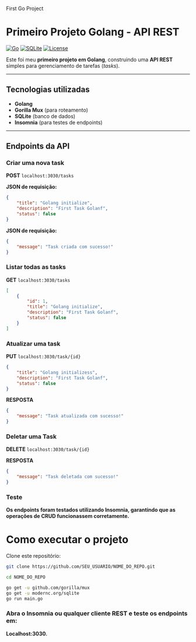 ﻿First Go Project

# Primeiro Projeto Golang - API REST

[![Go](https://img.shields.io/badge/Go-1.25-blue)](https://golang.org/)
[![SQLite](https://img.shields.io/badge/SQLite-3.41.2-orange)](https://www.sqlite.org/index.html)
[![License](https://img.shields.io/badge/License-MIT-green)](LICENSE)

Este foi meu **primeiro projeto em Golang**, construindo uma **API REST** simples para gerenciamento de tarefas (*tasks*).

---

## Tecnologias utilizadas

- **Golang**
- **Gorilla Mux** (para roteamento)
- **SQLite** (banco de dados)
- **Insomnia** (para testes de endpoints)

---

## Endpoints da API

### Criar uma nova task
**POST** `localhost:3030/tasks`  

**JSON de requisição:**
```json
{
    "title": "Golang initialize",
    "description": "First Task Golanf",
    "status": false
}
````

**JSON de requisição:**
```json
{
    "message": "Task criada com sucesso!"
}
````


### Listar todas as tasks
**GET** `localhost:3030/tasks`
````json
[
    {
        "id": 1,
        "title": "Golang initialize",
        "description": "First Task Golanf",
        "status": false
    }
]
````
### Atualizar uma task
**PUT** `localhost:3030/task/{id}`
````json
{
    "title": "Golang initializess",
    "description": "First Task Golanf",
    "status": false
}
````
**RESPOSTA** 
````json
{
    "message": "Task atualizada com sucesso!"
}
````
### Deletar uma Task
**DELETE** `localhost:3030/task/{id}`

**RESPOSTA**
````json
{
    "message": "Task deletada com sucesso!"
}
````

### Teste
**Os endpoints foram testados utilizando Insomnia, garantindo que as operações de CRUD funcionassem corretamente.**

# Como executar o projeto

Clone este repositório:
```bash
git clone https://github.com/SEU_USUARIO/NOME_DO_REPO.git

cd NOME_DO_REPO

go get -u github.com/gorilla/mux
go get -u modernc.org/sqlite
go run main.go
```
### Abra o Insomnia ou qualquer cliente REST e teste os endpoints em:
**Localhost:3030.**




